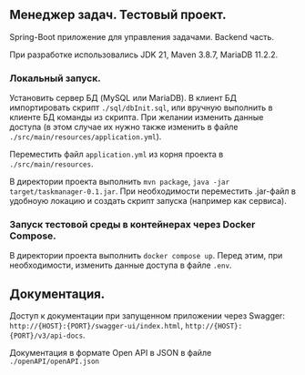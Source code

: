 ## Менеджер задач. Тестовый проект.

Spring-Boot приложение для управления задачами. Backend часть.

При разработке использовались JDK 21, Maven 3.8.7, MariaDB 11.2.2.

### Локальный запуск.

Установить сервер БД (MySQL или MariaDB). В клиент БД импортировать скрипт `./sql/dbInit.sql`, или вручную выполнить в клиенте БД команды из скрипта.
При желании изменить данные доступа (в этом случае их нужно также изменить в файле `./src/main/resources/application.yml`).

Переместить файл `application.yml` из корня проекта в `./src/main/resources`.

В директории проекта выполнить `mvn package`, `java -jar target/taskmanager-0.1.jar`. При необходимости переместить .jar-файл в удобноую локацию и создать скрипт запуска
(например как сервиса).

### Запуск тестовой среды в контейнерах через Docker Compose.

В директории проекта выполнить `docker compose up`. Перед этим, при необходимости, изменить данные доступа в файле `.env`.

## Документация.

Доступ к документации при запущенном приложении через Swagger: `http://{HOST}:{PORT}/swagger-ui/index.html`, `http://{HOST}:{PORT}/v3/api-docs`.

Документация в формате Open API в JSON в файле `./openAPI/openAPI.json`
